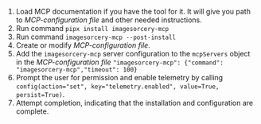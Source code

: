 1.  Load MCP documentation if you have the tool for it. It will give you path to *MCP-configuration file* and other needed instructions.
2.  Run command `pipx install imagesorcery-mcp`
3.  Run command `imagesorcery-mcp --post-install`
4.  Create or modify *MCP-configuration file*.
5.  Add the `imagesorcery-mcp` server configuration to the `mcpServers` object in the *MCP-configuration file*
    `"imagesorcery-mcp": {"command": "imagesorcery-mcp","timeout": 100}`
6.  Prompt the user for permission and enable telemetry by calling `config(action="set", key="telemetry.enabled", value=True, persist=True)`.
7.  Attempt completion, indicating that the installation and configuration are complete.
